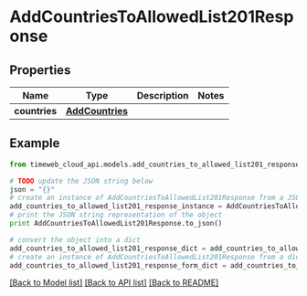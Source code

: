 # AddCountriesToAllowedList201Response


## Properties
Name | Type | Description | Notes
------------ | ------------- | ------------- | -------------
**countries** | [**AddCountries**](AddCountries.md) |  | 

## Example

```python
from timeweb_cloud_api.models.add_countries_to_allowed_list201_response import AddCountriesToAllowedList201Response

# TODO update the JSON string below
json = "{}"
# create an instance of AddCountriesToAllowedList201Response from a JSON string
add_countries_to_allowed_list201_response_instance = AddCountriesToAllowedList201Response.from_json(json)
# print the JSON string representation of the object
print AddCountriesToAllowedList201Response.to_json()

# convert the object into a dict
add_countries_to_allowed_list201_response_dict = add_countries_to_allowed_list201_response_instance.to_dict()
# create an instance of AddCountriesToAllowedList201Response from a dict
add_countries_to_allowed_list201_response_form_dict = add_countries_to_allowed_list201_response.from_dict(add_countries_to_allowed_list201_response_dict)
```
[[Back to Model list]](../README.md#documentation-for-models) [[Back to API list]](../README.md#documentation-for-api-endpoints) [[Back to README]](../README.md)


